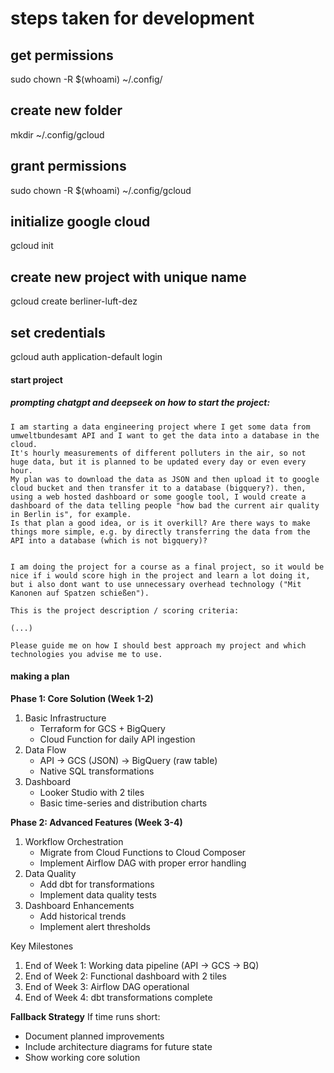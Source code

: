 # steps taken for development

## get permissions
sudo chown -R $(whoami) ~/.config/  
## create new folder
mkdir ~/.config/gcloud  
## grant permissions
sudo chown -R $(whoami) ~/.config/gcloud  

## initialize google cloud
gcloud init

## create new project with unique name
gcloud create berliner-luft-dez

## set credentials
gcloud auth application-default login



#### start project

##### prompting chatgpt and deepseek on how to start the project:

```
I am starting a data engineering project where I get some data from umweltbundesamt API and I want to get the data into a database in the cloud. 
It's hourly measurements of different polluters in the air, so not huge data, but it is planned to be updated every day or even every hour. 
My plan was to download the data as JSON and then upload it to google cloud bucket and then transfer it to a database (bigquery?). then, using a web hosted dashboard or some google tool, I would create a dashboard of the data telling people "how bad the current air quality in Berlin is", for example.
Is that plan a good idea, or is it overkill? Are there ways to make things more simple, e.g. by directly transferring the data from the API into a database (which is not bigquery)? 


I am doing the project for a course as a final project, so it would be nice if i would score high in the project and learn a lot doing it, but i also dont want to use unnecessary overhead technology ("Mit Kanonen auf Spatzen schießen").

This is the project description / scoring criteria:

(...)

Please guide me on how I should best approach my project and which technologies you advise me to use.
```

#### making a plan

**Phase 1: Core Solution (Week 1-2)**
1. Basic Infrastructure
    * Terraform for GCS + BigQuery
    * Cloud Function for daily API ingestion
2. Data Flow
    * API -> GCS (JSON) -> BigQuery (raw table)
    * Native SQL transformations
3. Dashboard
    * Looker Studio with 2 tiles
    * Basic time-series and distribution charts

**Phase 2: Advanced Features (Week 3-4)**
1. Workflow Orchestration
    * Migrate from Cloud Functions to Cloud Composer
    * Implement Airflow DAG with proper error handling
2. Data Quality
    * Add dbt for transformations
    * Implement data quality tests
3. Dashboard Enhancements
    * Add historical trends
    * Implement alert thresholds


Key Milestones
1. End of Week 1: Working data pipeline (API -> GCS -> BQ)
2. End of Week 2: Functional dashboard with 2 tiles
3. End of Week 3: Airflow DAG operational
4. End of Week 4: dbt transformations complete

**Fallback Strategy**
If time runs short:
* Document planned improvements
* Include architecture diagrams for future state
* Show working core solution